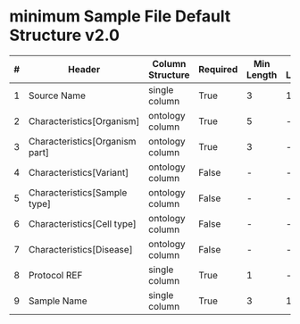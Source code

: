 # minimum Sample File Default Structure v2.0

| # |Header  | Column Structure  | Required | Min Length | Max Length | Description | Examples | Controlled Terms| Default Value  |
|---|--------|-------------------|----------|------------|------------|-------------|----------|-----------------|----------------|
| 1 | Source Name | single column | True | 3 | 128 |  |  |  | |
| 2 | Characteristics[Organism] | ontology column | True | 5 | - |  |  | [Controlled Terms](../../../docs/prioritised-control-lists/sample-file-control-lists/sample-file.md#characteristicsorganism) | |
| 3 | Characteristics[Organism part] | ontology column | True | 3 | - |  |  | [Controlled Terms](../../../docs/prioritised-control-lists/sample-file-control-lists/sample-file.md#characteristicsorganism-part) | |
| 4 | Characteristics[Variant] | ontology column | False | - | - |  |  |  | |
| 5 | Characteristics[Sample type] | ontology column | False | - | - |  |  | [Controlled Terms](../../../docs/prioritised-control-lists/sample-file-control-lists/sample-file.md#characteristicssample-type) | |
| 6 | Characteristics[Cell type] | ontology column | False | - | - |  |  |  | |
| 7 | Characteristics[Disease] | ontology column | False | - | - |  |  |  | |
| 8 | Protocol REF | single column | True | 1 | - |  |  |  | Sample collection|
| 9 | Sample Name | single column | True | 3 | 128 |  |  |  | |
